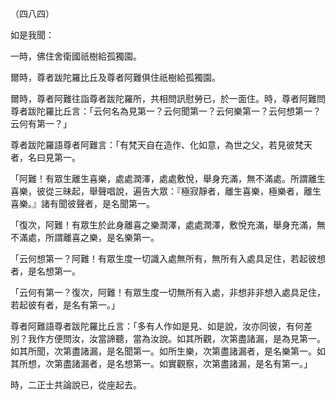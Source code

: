 （四八四）

如是我聞：

一時，佛住舍衛國祇樹給孤獨園。

爾時，尊者跋陀羅比丘及尊者阿難俱住祇樹給孤獨園。

爾時，尊者阿難往詣尊者跋陀羅所，共相問訊慰勞已，於一面住。時，尊者阿難問尊者跋陀羅比丘言：「云何名為見第一？云何聞第一？云何樂第一？云何想第一？云何有第一？」

尊者跋陀羅語尊者阿難言：「有梵天自在造作、化如意，為世之父，若見彼梵天者，名曰見第一。

「阿難！有眾生離生喜樂，處處潤澤，處處敷悅，舉身充滿，無不滿處。所謂離生喜樂，彼從三昧起，舉聲唱說，遍告大眾：『極寂靜者，離生喜樂，極樂者，離生喜樂。』諸有聞彼聲者，是名聞第一。

「復次，阿難！有眾生於此身離喜之樂潤澤，處處潤澤，敷悅充滿，舉身充滿，無不滿處，所謂離喜之樂，是名樂第一。

「云何想第一？阿難！有眾生度一切識入處無所有，無所有入處具足住，若起彼想者，是名想第一。

「云何有第一？復次，阿難！有眾生度一切無所有入處，非想非非想入處具足住，若起彼有者，是名有第一。」

尊者阿難語尊者跋陀羅比丘言：「多有人作如是見、如是說，汝亦同彼，有何差別？我作方便問汝，汝當諦聽，當為汝說。如其所觀，次第盡諸漏，是為見第一。如其所聞，次第盡諸漏，是名聞第一。如所生樂，次第盡諸漏者，是名樂第一。如其所想，次第盡諸漏者，是名想第一。如實觀察，次第盡諸漏，是名有第一。」

時，二正士共論說已，從座起去。






